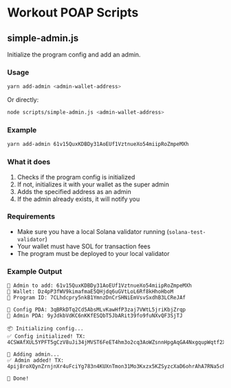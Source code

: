 # Workout POAP Scripts

## simple-admin.js

Initialize the program config and add an admin.

### Usage

```bash
yarn add-admin <admin-wallet-address>
```

Or directly:

```bash
node scripts/simple-admin.js <admin-wallet-address>
```

### Example

```bash
yarn add-admin 61v15QuxKDBDy31AoEUf1VztnueXo54miipRoZmpeMXh
```

### What it does

1. Checks if the program config is initialized
2. If not, initializes it with your wallet as the super admin  
3. Adds the specified address as an admin
4. If the admin already exists, it will notify you

### Requirements

- Make sure you have a local Solana validator running (`solana-test-validator`)
- Your wallet must have SOL for transaction fees  
- The program must be deployed to your local validator

### Example Output

```
🔑 Admin to add: 61v15QuxKDBDy31AoEUf1VztnueXo54miipRoZmpeMXh
💼 Wallet: Dz4pP3fWV9kimafmaE5QHjdq6uGVtLoL6Rf8kHhoHboM
📝 Program ID: 7CLhdcpry5nkB1YmnzDnCrSHNiEmVsvSxdhB3LCReJAf 

📍 Config PDA: 3qBRkDTq2Cd5AbsMLvKawHfP3zaj7VWtL5jriKbjZrqp
📍 Admin PDA: 9yJdkbVdKC6nKKfESQbT5JbARit39fo9fuNXvQF3SjTJ 

📦 Initializing config...
✅ Config initialized! TX: 4CSWAfXUL5YPFT5gCzV8uJi34jMVST6FeET4hm3o2cq3AoWZsnnHpgAqGA4NxgqupWqtf2XUkRYQ3AbZ9vQbaQ54 

👤 Adding admin...
✅ Admin added! TX: 4pij8roXQynZrnjnXr4uFciYg783n4KUXnTmon31Mo3Kxzx5KZSyzcXaD6ohrAhA7RNa5cR5K7ztz83S9DdQqEHh 

🎊 Done!
```
